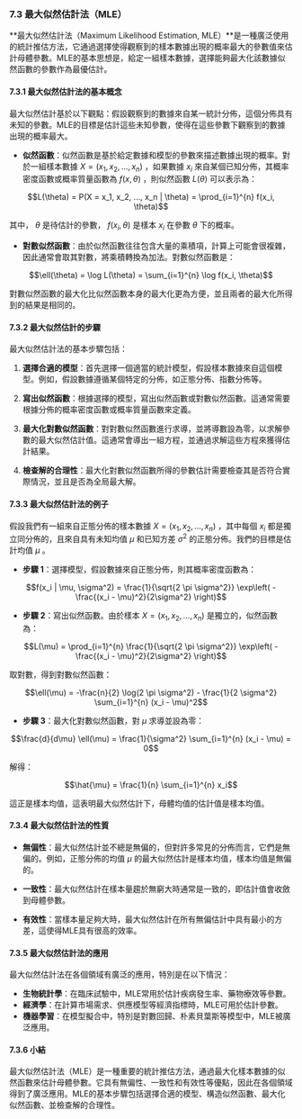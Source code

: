 ### 7.3 最大似然估計法（MLE）

**最大似然估計法（Maximum Likelihood Estimation, MLE）**是一種廣泛使用的統計推估方法，它通過選擇使得觀察到的樣本數據出現的概率最大的參數值來估計母體參數。MLE的基本思想是，給定一組樣本數據，選擇能夠最大化該數據似然函數的參數作為最優估計。

#### 7.3.1 最大似然估計法的基本概念

最大似然估計基於以下觀點：假設觀察到的數據來自某一統計分佈，這個分佈具有未知的參數。MLE的目標是估計這些未知參數，使得在這些參數下觀察到的數據出現的概率最大。

- **似然函數**：似然函數是基於給定數據和模型的參數來描述數據出現的概率。對於一組樣本數據  $`X = (x_1, x_2, ..., x_n)`$ ，如果數據  $`x_i`$  來自某個已知分佈，其概率密度函數或概率質量函數為  $`f(x, \theta)`$ ，則似然函數  $`L(\theta)`$  可以表示為：

  
```math
L(\theta) = P(X = x_1, x_2, ..., x_n | \theta) = \prod_{i=1}^{n} f(x_i, \theta)
```


  其中， $`\theta`$  是待估計的參數， $`f(x_i, \theta)`$  是樣本  $`x_i`$  在參數  $`\theta`$  下的概率。

- **對數似然函數**：由於似然函數往往包含大量的乘積項，計算上可能會很複雜，因此通常會取其對數，將乘積轉換為加法。對數似然函數是：

  
```math
\ell(\theta) = \log L(\theta) = \sum_{i=1}^{n} \log f(x_i, \theta)
```


  對數似然函數的最大化比似然函數本身的最大化更為方便，並且兩者的最大化所得到的結果是相同的。

#### 7.3.2 最大似然估計的步驟

最大似然估計法的基本步驟包括：

1. **選擇合適的模型**：首先選擇一個適當的統計模型，假設樣本數據來自這個模型。例如，假設數據遵循某個特定的分佈，如正態分佈、指數分佈等。
   
2. **寫出似然函數**：根據選擇的模型，寫出似然函數或對數似然函數。這通常需要根據分佈的概率密度函數或概率質量函數來定義。

3. **最大化對數似然函數**：對對數似然函數進行求導，並將導數設為零，以求解參數的最大似然估計值。這通常會導出一組方程，並通過求解這些方程來獲得估計結果。

4. **檢查解的合理性**：最大化對數似然函數所得的參數估計需要檢查其是否符合實際情況，並且是否為全局最大解。

#### 7.3.3 最大似然估計法的例子

假設我們有一組來自正態分佈的樣本數據  $`X = (x_1, x_2, ..., x_n)`$ ，其中每個  $`x_i`$  都是獨立同分佈的，且來自具有未知均值  $`\mu`$  和已知方差  $`\sigma^2`$  的正態分佈。我們的目標是估計均值  $`\mu`$ 。

- **步驟 1**：選擇模型，假設數據來自正態分佈，則其概率密度函數為：

  
```math
f(x_i | \mu, \sigma^2) = \frac{1}{\sqrt{2 \pi \sigma^2}} \exp\left( -\frac{(x_i - \mu)^2}{2\sigma^2} \right)
```


- **步驟 2**：寫出似然函數。由於樣本  $`X = (x_1, x_2, ..., x_n)`$  是獨立的，似然函數為：

  
```math
L(\mu) = \prod_{i=1}^{n} \frac{1}{\sqrt{2 \pi \sigma^2}} \exp\left( -\frac{(x_i - \mu)^2}{2\sigma^2} \right)
```


  取對數，得到對數似然函數：

  
```math
\ell(\mu) = -\frac{n}{2} \log(2 \pi \sigma^2) - \frac{1}{2 \sigma^2} \sum_{i=1}^{n} (x_i - \mu)^2
```


- **步驟 3**：最大化對數似然函數，對  $`\mu`$  求導並設為零：

  
```math
\frac{d}{d\mu} \ell(\mu) = \frac{1}{\sigma^2} \sum_{i=1}^{n} (x_i - \mu) = 0
```


  解得：

  
```math
\hat{\mu} = \frac{1}{n} \sum_{i=1}^{n} x_i
```


  這正是樣本均值，這表明最大似然估計下，母體均值的估計值是樣本均值。

#### 7.3.4 最大似然估計法的性質

- **無偏性**：最大似然估計並不總是無偏的，但對許多常見的分佈而言，它們是無偏的。例如，正態分佈的均值  $`\mu`$  的最大似然估計是樣本均值，樣本均值是無偏的。

- **一致性**：最大似然估計在樣本量趨於無窮大時通常是一致的，即估計值會收斂到母體參數。

- **有效性**：當樣本量足夠大時，最大似然估計在所有無偏估計中具有最小的方差，這使得MLE具有很高的效率。

#### 7.3.5 最大似然估計法的應用

最大似然估計法在各個領域有廣泛的應用，特別是在以下情況：

- **生物統計學**：在臨床試驗中，MLE常用於估計疾病發生率、藥物療效等參數。
- **經濟學**：在計算市場需求、供應模型等經濟指標時，MLE可用於估計參數。
- **機器學習**：在模型擬合中，特別是對數回歸、朴素貝葉斯等模型中，MLE被廣泛應用。

#### 7.3.6 小結

最大似然估計法（MLE）是一種重要的統計推估方法，通過最大化樣本數據的似然函數來估計母體參數。它具有無偏性、一致性和有效性等優點，因此在各個領域得到了廣泛應用。MLE的基本步驟包括選擇合適的模型、構造似然函數、最大化似然函數、並檢查解的合理性。